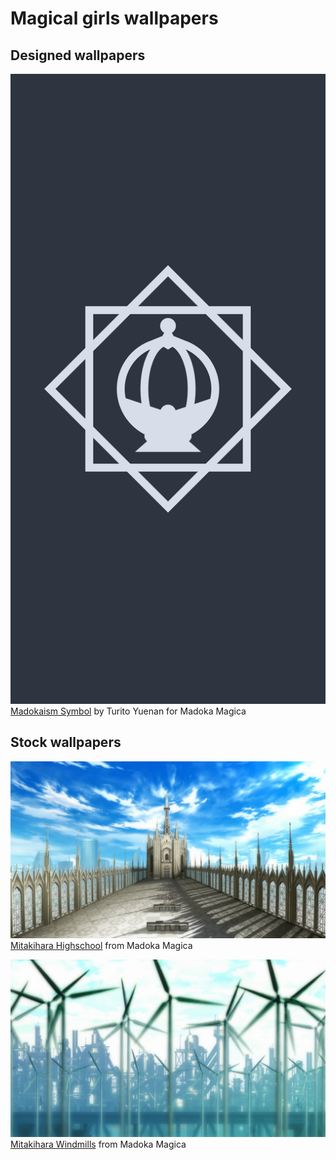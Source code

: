 # Magical girls wallpapers
## Designed wallpapers
![](wallReligion.svg)
[Madokaism Symbol](wallReligion.svg) by Turito Yuenan
for Madoka Magica
## Stock wallpapers
![](stkMSchool.jpg)
[Mitakihara Highschool](stkMSchool.jpg)
from Madoka Magica

![](stkWindmills.jpg)
[Mitakihara Windmills](stkWindmills.jpg)
from Madoka Magica